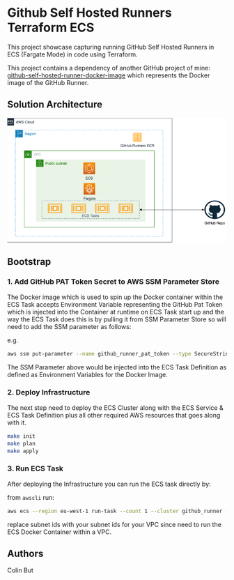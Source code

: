 # Github Self Hosted Runners Terraform ECS

This project showcase capturing running GitHub Self Hosted Runners in ECS (Fargate Mode) in code using Terraform.

This project contains a dependency of another GitHub project of mine: [github-self-hosted-runner-docker-image](https://github.com/colinbut/github-self-hosted-runner-docker-image) which represents the Docker image of the GitHub Runner.

## Solution Architecture

![GitHubSelfHostedRunnersEC2](docs/GitHubSelfHostedRunnersSolutionArchitecture.png)

## Bootstrap

### 1. Add GitHub PAT Token Secret to AWS SSM Parameter Store

The Docker image which is used to spin up the Docker container within the ECS Task accepts Environment Variable representing the GitHub Pat Token which is injected into the Container at runtime on ECS Task start up and the way the ECS Task does this is by pulling it from SSM Parameter Store so will need to add the SSM parameter as follows:

e.g. 

```bash
aws ssm put-parameter --name github_runner_pat_token --type SecureString --value [Your GitHub Pat Token]
```

The SSM Parameter above would be injected into the ECS Task Definition as defined as Environment Variables for the Docker Image.

### 2. Deploy Infrastructure

The next step need to deploy the ECS Cluster along with the ECS Service & ECS Task Definition plus all other required AWS resources that goes along with it.

```bash
make init
make plan
make apply
```

### 3. Run ECS Task

After deploying the Infrastructure you can run the ECS task directly by:

from `awscli` run:

```bash
aws ecs --region eu-west-1 run-task --count 1 --cluster github_runner --task-definition github-runner-task:3 --network-configuration "awsvpcConfiguration={subnets=['subnet-85da92cd','subnet-2d255d4b','subnet-e14ef4bb'],securityGroups=['sg-2274d256'],assignPublicIp='ENABLED'}" --launch-type FARGATE
```

replace subnet ids with your subnet ids for your VPC since need to run the ECS Docker Container within a VPC.

## Authors

Colin But
